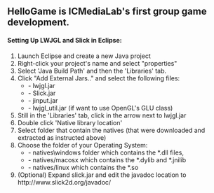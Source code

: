 ## HelloGame is ICMediaLab's first group game development.

#### Setting Up LWJGL and Slick in Eclipse:
<ol>
<li>Launch Eclipse and create a new Java project</li>
<li>Right-click your project's name and select "properties"</li>
<li>Select 'Java Build Path' and then the 'Libraries' tab.</li>
<li>Click "Add External Jars.." and select the following files:<br /><ul>
<li>- lwjgl.jar<br /></li>
<li>- Slick.jar<br /></li>
<li>- jinput.jar<br /></li>
<li>- lwjgl_util.jar (if want to use OpenGL's GLU class)</li></ul></li>
<li>Still in the 'Libraries' tab, click in the arrow next to lwjgl.jar</li>
<li>Double click 'Native library location'</li>
<li>Select folder that contain the natives (that were downloaded and extracted as instructed above)</li>
<li>Choose the folder of your Operating System:<br /><ul>
<li>- natives\windows folder which contains the *.dll files,<br /></li>
<li>- natives/macosx which contains the *.dylib and *.jnilib<br /></li>
<li>- natives/linux which contains the *.so</li></ul></li>
<li>(Optional) Expand slick.jar and edit the javadoc location to http://www.slick2d.org/javadoc/</li>
</ol>

